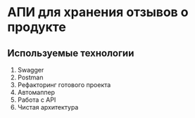 # АПИ для хранения отзывов о продукте

## Используемые технологии
1. Swagger
2. Postman
3. Рефакторинг готового проекта
4. Автомаппер
5. Работа с API
6. Чистая архитектура

